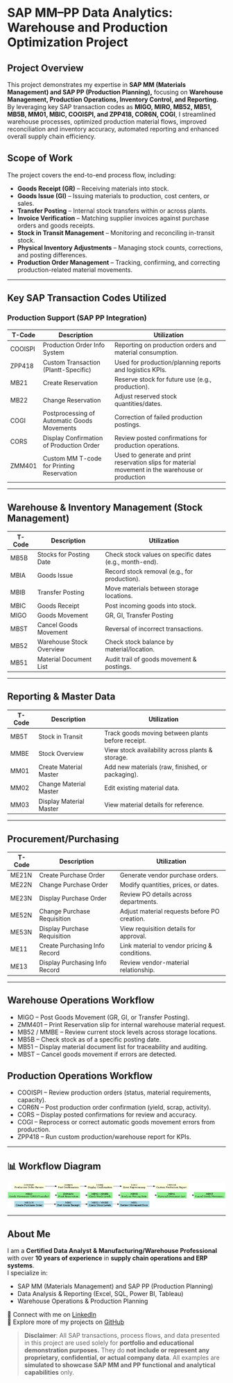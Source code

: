 # SAP MM–PP Data Analytics: Warehouse and Production Optimization Project

## Project Overview
This project demonstrates my expertise in **SAP MM (Materials Management) and SAP PP (Production Planning),** focusing on **Warehouse Management, Production Operations, Inventory Control, and Reporting.** By leveraging key SAP transaction codes as **MIGO, MIRO, MB52, MB51, MB5B, MM01, MBIC, COOISPI, and ZPP418, COR6N, COGI**, I streamlined warehouse processes, optimized production material flows, improved reconciliation and inventory accuracy, automated reporting  and enhanced overall supply chain efficiency.

## Scope of Work
The project covers the end-to-end process flow, including:
- **Goods Receipt (GR)** – Receiving materials into stock.
- **Goods Issue (GI)** – Issuing materials to production, cost centers, or sales.
- **Transfer Posting** – Internal stock transfers within or across plants.
- **Invoice Verification** – Matching supplier invoices against purchase orders and goods receipts.
- **Stock in Transit Management** – Monitoring and reconciling in-transit stock.
- **Physical Inventory Adjustments** – Managing stock counts, corrections, and posting differences.
- **Production Order Management** – Tracking, confirming, and correcting production-related material movements.
  
---

## Key SAP Transaction Codes Utilized

### Production Support (SAP PP Integration) 

| **T-Code** | **Description** | **Utilization** |
|------------|-----------------|-----------------|
| COOISPI | Production Order Info System | Reporting on production orders and material consumption. |
| ZPP418 | Custom Transaction (Plantt-Specific) | Used for production/planning reports and logistics KPIs. |
| MB21 | Create Reservation | Reserve stock for future use (e.g., production). |
| MB22 | Change Reservation | Adjust reserved stock quantities/dates. |
| COGI | Postprocessing of Automatic Goods Movements | Correction of failed production postings. |
| CORS | Display Confirmation of Production Order | Review posted confirmations for production operations. |
| ZMM401 | Custom MM T-code for Printing Reservation | Used to generate and print reservation slips for material movement in the warehouse or production |

---

## Warehouse & Inventory Management (Stock Management)  

| **T-Code** | **Description** | **Utilization** |
|------------|-----------------|-----------------|
| MB5B | Stocks for Posting Date | Check stock values on specific dates (e.g., month-end). |
| MBIA | Goods Issue | Record stock removal (e.g., for production). |
| MBIB | Transfer Posting | Move materials between storage locations. |
| MBIC | Goods Receipt | Post incoming goods into stock. |
| MIGO | Goods Movement| GR, GI, Transfer Posting |
| MBST | Cancel Goods Movement | Reversal of incorrect transactions. |
| MB52 | Warehouse Stock Overview | Check stock balance by material/location. |
| MB51 | Material Document List | Audit trail of goods movement & postings. |

---

## Reporting & Master Data  

| **T-Code** | **Description** | **Utilization** |
|------------|-----------------|-----------------|
| MB5T | Stock in Transit | Track goods moving between plants before receipt. |
| MMBE | Stock Overview | View stock availability across plants & storage. |
| MM01 | Create Material Master | Add new materials (raw, finished, or packaging). |
| MM02 | Change Material Master | Edit existing material data. |
| MM03 | Display Material Master | View material details for reference. |

---

## Procurement/Purchasing

| **T-Code** | **Description** | **Utilization** |
|------------|-----------------|-----------------|
| ME21N | Create Purchase Order | Generate vendor purchase orders. |
| ME22N | Change Purchase Order | Modify quantities, prices, or dates. |
| ME23N | Display Purchase Order | Review PO details across departments. |
| ME52N | Change Purchase Requisition | Adjust material requests before PO creation. |
| ME53N | Display Purchase Requisition | View requisition details for approval. |
| ME11 | Create Purchasing Info Record | Link material to vendor pricing & conditions. |
| ME13 | Display Purchasing Info Record | Review vendor-material relationship. |

---

## Warehouse Operations Workflow
- MIGO – Post Goods Movement (GR, GI, or Transfer Posting).
- ZMM401 – Print Reservation slip for internal warehouse material request.
- MB52 / MMBE – Review current stock levels across storage locations.
- MB5B – Check stock as of a specific posting date.
- MB51 – Display material document list for traceability and auditing.
- MBST – Cancel goods movement if errors are detected.

## Production Operations Workflow

- COOISPI – Review production orders (status, material requirements, capacity).
- COR6N – Post production order confirmation (yield, scrap, activity).
- CORS – Display posted confirmations for review and accuracy.
- COGI – Reprocess or correct automatic goods movement errors from production.
- ZPP418 – Run custom production/warehouse report for KPIs.
---

## 📊 Workflow Diagram  

![Procure-to-Stock Workflow](SAP_Workflows.png)  

---

## About Me  

I am a **Certified Data Analyst & Manufacturing/Warehouse Professional** with over **10 years of experience** in **supply chain operations and ERP systems**.  
I specialize in:  
- SAP MM (Materials Management) and SAP PP (Production Planning)
- Data Analysis & Reporting (Excel, SQL, Power BI, Tableau)  
- Warehouse Operations & Production Planning  

🔗 Connect with me on [LinkedIn](https://www.linkedin.com/in/kelvinayogu39)  
📂 Explore more of my projects on [GitHub](https://github.com/Kelvin96-Analyst)  

> **Disclaimer**:
All SAP transactions, process flows, and data presented in this project are used solely for **portfolio and educational demonstration purposes.** They do **not include or represent any proprietary, confidential, or actual company data**. All examples are **simulated to showcase SAP MM and PP functional and analytical capabilities** only.
